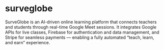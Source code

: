 # surveglobe
SurveGlobe is an AI-driven online learning platform that connects teachers and students through real-time Google Meet sessions. It integrates Google APIs for live classes, Firebase for authentication and data management, and Stripe for seamless payments — enabling a fully automated “teach, learn, and earn” experience. 
